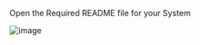 Open the Required README file for your System 

![image](https://user-images.githubusercontent.com/90516190/134969613-8ad5dcb2-aa10-43ad-b920-4e6867de06b9.png)
